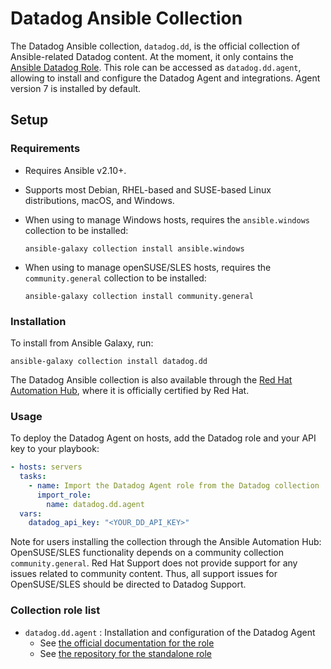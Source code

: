 # Datadog Ansible Collection

The Datadog Ansible collection, `datadog.dd`, is the official collection of Ansible-related Datadog content. At the moment, it only contains the [Ansible Datadog Role](https://github.com/DataDog/ansible-datadog/). This role can be accessed as `datadog.dd.agent`, allowing to install and configure the Datadog Agent and integrations. Agent version 7 is installed by default.

## Setup

### Requirements

- Requires Ansible v2.10+.
- Supports most Debian, RHEL-based and SUSE-based Linux distributions, macOS, and Windows.
- When using to manage Windows hosts, requires the `ansible.windows` collection to be installed:

  ```shell
  ansible-galaxy collection install ansible.windows
  ```
- When using to manage openSUSE/SLES hosts, requires the `community.general` collection to be installed:
  
  ```shell
  ansible-galaxy collection install community.general
  ```

### Installation

To install from Ansible Galaxy, run:

```shell
ansible-galaxy collection install datadog.dd
```

The Datadog Ansible collection is also available through the [Red Hat Automation Hub](https://console.redhat.com/ansible/automation-hub/repo/published/datadog/dd/), where it is officially certified by Red Hat.

### Usage

To deploy the Datadog Agent on hosts, add the Datadog role and your API key to your playbook:

```yaml
- hosts: servers
  tasks:
    - name: Import the Datadog Agent role from the Datadog collection
      import_role:
        name: datadog.dd.agent
  vars:
    datadog_api_key: "<YOUR_DD_API_KEY>"
```

Note for users installing the collection through the Ansible Automation Hub: OpenSUSE/SLES functionality depends on a community collection `community.general`. Red Hat Support does not provide support for any issues related to community content. Thus, all support issues for OpenSUSE/SLES should be directed to Datadog Support.

### Collection role list

- `datadog.dd.agent` : Installation and configuration of the Datadog Agent
  - See [the official documentation for the role](https://docs.datadoghq.com/agent/guide/ansible_standalone_role/#role-variables)
  - See [the repository for the standalone role](https://github.com/DataDog/ansible-datadog)
